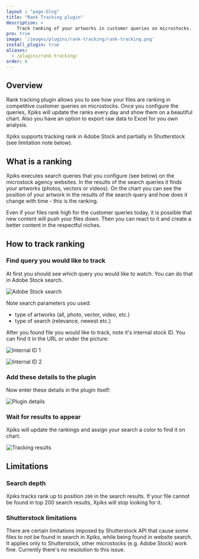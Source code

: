 ```yaml
---
layout : "page-blog"
title: "Rank Tracking plugin"
description: >
    Track ranking of your artworks in customer queries on microstocks.
pro: true
image: '/images/plugins/rank-tracking/rank-tracking.png'
install_plugin: true
aliases:
  - /plugins/rank-tracking/
order: 6
---
```


## Overview

Rank tracking plugin allows you to see how your files are ranking in competitive customer queries on microstocks. Once you configure the queries, Xpiks will update the ranks every day and show them on a beautiful chart. Also you have an option to export raw data to Excel for you own analysis.

Xpiks supports tracking rank in Adobe Stock and partially in Shutterstock (see limitation note below).

## What is a ranking

Xpiks executes search queries that you configure (see below) on the microstock agency websites. In the results of the search queries it finds your artworks (photos, vectors or videos). On the chart you can see the position of your artwork in the results of the search query and how does it change with time - this is the ranking.

Even if your files rank high for the customer queries today, it is possible that new content will push your files down. Then you can react to it and create a better content in the respectful niches.

## How to track ranking

### Find query you would like to track

At first you should see which query you would like to watch. You can do that in Adobe Stock search.

![Adobe Stock search](/images/plugins/rank-tracking/stock-information.jpg "Suppose you would like to track query 'mountains team snow'")

Note search parameters you used:

- type of artworks (all, photo, vector, video, etc.)
- type of search (relevance, newest etc.)

After you found file you would like to track, note it's internal stock ID. You can find it in the URL or under the picture:

![Internal ID 1](/images/plugins/rank-tracking/photo-id.png "First place to look for ID is in the URL")

![Internal ID 2](/images/plugins/rank-tracking/photo-id2.png "Also you can find it under the picture")

### Add these details to the plugin

Now enter these details in the plugin itself:

![Plugin details](/images/plugins/rank-tracking/tracking-details.png "Same search parameters as you used in browser")

### Wait for results to appear

Xpiks will update the rankings and assign your search a color to find it on chart.

![Tracking results](/images/plugins/rank-tracking/updated-rank.png "Updated rank")

## Limitations

### Search depth

Xpiks tracks rank up to position `200` in the search results. If your file cannot be found in top 200 search results, Xpiks will stop looking for it.

### Shutterstock limitations

There are certain limitations imposed by Shutterstock API that cause _some_ files to not be found in search in Xpiks, while being found in website search. It applies only to Shutterstock, other microstocks (e.g. Adobe Stock) work fine. Currently there's no resolution to this issue.
